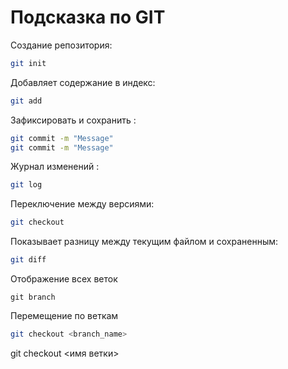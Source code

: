 # Подсказка по GIT

Создание репозитория:
```sh
git init
```
Добавляет содержание в индекс:
```sh
git add
```
Зафиксировать и сохранить :
```sh
git commit -m "Message"
git commit -m "Message"
```
Журнал изменений :
```sh
git log
```
Переключение между версиями:
```sh
git checkout
```
Показывает разницу между текущим файлом и сохраненным:
```sh
git diff
```
Отображение всех веток
```
git branch
```
Перемещение по веткам
```sh
git checkout <branch_name>
```
git checkout <имя ветки> 